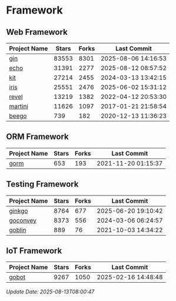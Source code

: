 # Framework

## Web Framework
| Project Name | Stars | Forks | Last Commit |
| ------------ | ----- | ----- | ----------- |
| [gin](https://github.com/gin-gonic/gin) | 83553 | 8301 | 2025-08-06 14:16:53 |
| [echo](https://github.com/labstack/echo) | 31391 | 2277 | 2025-08-12 08:57:52 |
| [kit](https://github.com/go-kit/kit) | 27214 | 2455 | 2024-03-13 13:42:15 |
| [iris](https://github.com/kataras/iris) | 25551 | 2476 | 2025-06-02 15:31:12 |
| [revel](https://github.com/revel/revel) | 13219 | 1382 | 2022-04-12 20:53:30 |
| [martini](https://github.com/go-martini/martini) | 11626 | 1097 | 2017-01-21 21:58:54 |
| [beego](https://github.com/astaxie/beego) | 739 | 182 | 2020-12-13 11:36:23 |

## ORM Framework
| Project Name | Stars | Forks | Last Commit |
| ------------ | ----- | ----- | ----------- |
| [gorm](https://github.com/jinzhu/gorm) | 653 | 193 | 2021-11-20 01:15:37 |

## Testing Framework
| Project Name | Stars | Forks | Last Commit |
| ------------ | ----- | ----- | ----------- |
| [ginkgo](https://github.com/onsi/ginkgo) | 8764 | 677 | 2025-06-20 19:10:42 |
| [goconvey](https://github.com/smartystreets/goconvey) | 8373 | 556 | 2024-03-06 06:24:57 |
| [goblin](https://github.com/franela/goblin) | 889 | 76 | 2021-10-03 14:34:22 |

## IoT Framework
| Project Name | Stars | Forks | Last Commit |
| ------------ | ----- | ----- | ----------- |
| [gobot](https://github.com/hybridgroup/gobot) | 9267 | 1050 | 2025-02-16 14:48:48 |

*Update Date: 2025-08-13T08:00:47*